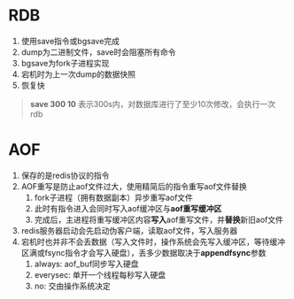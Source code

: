 # RDB

1. 使用save指令或bgsave完成
2. dump为二进制文件，save时会阻塞所有命令
3. bgsave为fork子进程实现
4. 宕机时为上一次dump的数据快照
5. 恢复快

> **save 300 10** 表示300s内，对数据库进行了至少10次修改，会执行一次rdb


# AOF

1. 保存的是redis协议的指令
2. AOF重写是防止aof文件过大，使用精简后的指令重写aof文件替换
   1. fork子进程（拥有数据副本）异步重写aof文件
   2. 此时有指令进入会同时写入aof缓冲区与**aof重写缓冲区**
   3. 完成后，主进程将重写缓冲区内容**写入**aof重写文件，并**替换**新旧aof文件
3. redis服务器启动会先启动伪客户端，读取aof文件，写入服务器
4. 宕机时也并非不会丢数据（写入文件时，操作系统会先写入缓冲区，等待缓冲区满或fsync指令才会写入硬盘），丢多少数据取决于**appendfsync**参数
   1. always: aof_buf同步写入硬盘
   2. everysec: 单开一个线程每秒写入硬盘
   3. no: 交由操作系统决定